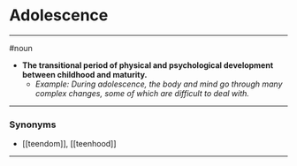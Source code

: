 # Adolescence
---
#noun
- **The transitional period of physical and psychological development between childhood and maturity.**
	- _Example: During adolescence, the body and mind go through many complex changes, some of which are difficult to deal with._
---
### Synonyms
- [[teendom]], [[teenhood]]
---
